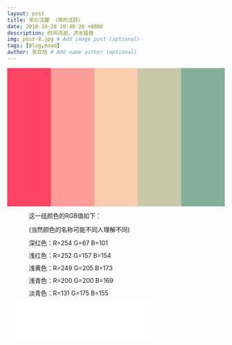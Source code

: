 ```yaml
---
layout: post
title: 栄の活躍 （荣的活跃）
date: 2018-10-28 10:40:20 +0800
description: 时间流逝，洪水猛兽
img: post-8.jpg # Add image post (optional)
tags: [Blog,mood]
author: 张亚旭 # Add name author (optional)
---
```

<style type="text/css">
.a1{overflow: hidden;margin: 0 auto;height: 640px;}
.a2{float:left;margin-left: 50px;}
.a2 p{line-height: 15px;}
.box1{width: 20%;height: 50%;float:left;margin: 0 auto;}
iframe{margin-left: 10px;}</style>
<div class="a1">
	<div style="background-color:rgb(254,67,101)" class="box1"></div>
	<div style="background-color:rgb(252,157,154)" class="box1"></div>
	<div style="background-color:rgb(249,205,173)" class="box1"></div>
	<div style="background-color:rgb(200,200,169)" class="box1"></div>
	<div style="background-color:rgb(131,175,155)" class="box1"></div>
	<div class="a2">
	<p>这一组颜色的RGB值如下：</p>(当然颜色的名称可能不同人理解不同)
		<p>深红色：R=254 G=67 B=101</p>
		<p>浅红色：R=252 G=157 B=154</p>
		<p>浅黄色：R=249 G=205 B=173</p>
		<p>浅青色：R=200 G=200 B=169</p>
		<p>淡青色：R=131 G=175 B=155</p>
	</div>
	<iframe frameborder="no" border="0" marginwidth="0" marginheight="0" width="330" height="86" src="//music.163.com/outchain/player?type=2&id=408814794&auto=1&height=66"></iframe>
</div>